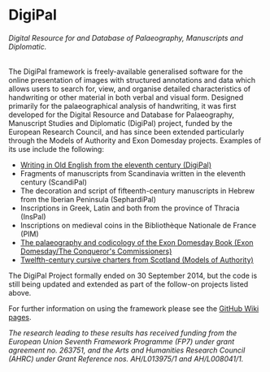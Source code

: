 # DigiPal

###### Digital Resource for and Database of Palaeography, Manuscripts and Diplomatic.

The DigiPal framework is freely-available generalised software for the online presentation of images with structured annotations and data which allows users to search for, view, and organise detailed characteristics of handwriting or other material in both verbal and visual form. Designed primarily for the palaeographical analysis of handwriting, it was first developed for the Digital Resource and Database for Palaeography, Manuscript Studies and Diplomatic (DigiPal) project, funded by the European Research Council, and has since been extended particularly through the Models of Authority and Exon Domesday projects. Examples of its use include the following:
- [Writing in Old English from the eleventh century (DigiPal)](http://digipal.eu)
- Fragments of manuscripts from Scandinavia written in the eleventh century (ScandiPal)
- The decoration and script of fifteenth-century manuscripts in Hebrew from the Iberian Peninsula (SephardiPal)
- Inscriptions in Greek, Latin and both from the province of Thracia (InsPal)
- Inscriptions on medieval coins in the Bibliothèque Nationale de France (PIM)
- [The palaeography and codicology of the Exon Domesday Book (Exon Domesday/The Conqueror's Commissioners)](http://www.exondomesday.ac.uk)
- [Twelfth-century cursive charters from Scotland (Models of Authority)](https://www.modelsofauthority.ac.uk)

The DigiPal Project formally ended on 30 September 2014, but the code is still being updated and extended as part of the follow-on projects listed above.

For further information on using the framework please see the [GitHub Wiki pages](https://github.com/kcl-ddh/digipal/wiki).

_The research leading to these results has received funding from the European Union Seventh Framework Programme (FP7) under grant agreement no. 263751, and the Arts and Humanities Research Council (AHRC) under Grant Reference nos. AH/L013975/1 and AH/L008041/1._
